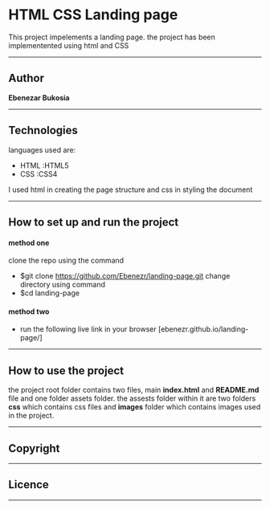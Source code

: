 # HTML CSS Landing page

This project impelements a landing page.
the project has been implementented using html and CSS
***
## Author 

**Ebenezar Bukosia**
***
## Technologies

languages used are: 
- HTML :HTML5
- CSS :CSS4

I used html in creating the page structure and css in styling the document
*** 
## How to set up and run the project
#### method one
clone the repo using the command
- $git clone https://github.com/Ebenezr/landing-page.git
change directory using command
- $cd landing-page

#### method two
   - run the following live link in your browser
    [ebenezr.github.io/landing-page/]

***
## How to use the project

the project root folder contains two files, main **index.html** and **README.md** file and one folder assets folder. the assests folder within it are two folders **css** which contains css files and **images** folder which contains images used in the project.
***
## Copyright


***
## Licence


***